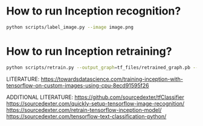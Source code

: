 # How to run Inception recognition?

```bash
python scripts/label_image.py --image image.png
```


# How to run Inception retraining?

```bash
python scripts/retrain.py --output_graph=tf_files/retrained_graph.pb --output_labels=tf_files/retrained_labels.txt --image_dir=tf_files/flower_photos
```





LITERATURE: https://towardsdatascience.com/training-inception-with-tensorflow-on-custom-images-using-cpu-8ecd91595f26

ADDITIONAL LITERATURE:
https://github.com/sourcedexter/tfClassifier
https://sourcedexter.com/quickly-setup-tensorflow-image-recognition/
https://sourcedexter.com/retrain-tensorflow-inception-model/
https://sourcedexter.com/tensorflow-text-classification-python/